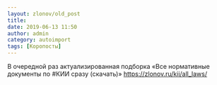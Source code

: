 ```yaml
---
layout: zlonov/old_post
title: 
date: 2019-06-13 11:50
author: admin
category: autoimport
tags: [Коропосты]
---
```


В очередной раз актуализированная подборка «Все нормативные документы по #КИИ сразу (скачать)»  <a href="https://zlonov.ru/kii/all_laws/">https://zlonov.ru/kii/all_laws/</a>

